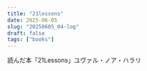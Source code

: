 ```yaml
---
title: "21lessons"
date: 2025-06-05
slug: "20250605_04-log"
draft: false
tags: ["books"]
---
```


読んだ本「21Lessons」ユヴァル・ノア・ハラリ
